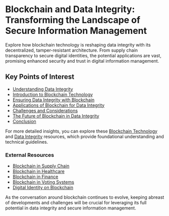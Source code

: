 # Blockchain and Data Integrity: Transforming the Landscape of Secure Information Management

Explore how blockchain technology is reshaping data integrity with its decentralized, tamper-resistant architecture. From supply chain transparency to secure digital identities, the potential applications are vast, promising enhanced security and trust in digital information management.

## Key Points of Interest

- [Understanding Data Integrity](#understanding-data-integrity)
- [Introduction to Blockchain Technology](#introduction-to-blockchain-technology)
- [Ensuring Data Integrity with Blockchain](#ensuring-data-integrity-with-blockchain)
- [Applications of Blockchain for Data Integrity](#applications-of-blockchain-for-data-integrity)
- [Challenges and Considerations](#challenges-and-considerations)
- [The Future of Blockchain in Data Integrity](#the-future-of-blockchain-in-data-integrity)
- [Conclusion](#conclusion)

For more detailed insights, you can explore these [Blockchain Technology](https://www.ibm.com/blockchain/what-is-blockchain) and [Data Integrity](https://pages.nist.gov/800-47/sp80047.html) resources, which provide foundational understanding and technical guidelines.

### External Resources
- [Blockchain in Supply Chain](https://www2.deloitte.com/uk/en/pages/consulting/articles/deloitte-blockchain-in-a-supply-chain.html)
- [Blockchain in Healthcare](https://www.healthit.gov/topic/scientific-initiatives/blockchain)
- [Blockchain in Finance](https://www.accenture.com/us-en/insights/blockchain-index)
- [Blockchain in Voting Systems](https://www.forbes.com/sites/bernardmarr/2019/11/04/how-blockchain-could-transform-the-way-we-vote/?sh=11d09c656573)
- [Digital Identity on Blockchain](https://www.id2020.org/alliance)

As the conversation around blockchain continues to evolve, keeping abreast of developments and challenges will be crucial for leveraging its full potential in data integrity and secure information management.